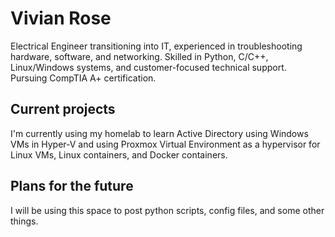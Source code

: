 # Vivian Rose
Electrical Engineer transitioning into IT, experienced in troubleshooting hardware, software, and networking. Skilled in Python, C/C++, Linux/Windows systems, and customer-focused technical support. Pursuing CompTIA A+ certification.

## Current projects
I'm currently using my homelab to learn Active Directory using Windows VMs in Hyper-V and using Proxmox Virtual Environment as a hypervisor for Linux VMs, Linux containers, and Docker containers.

## Plans for the future
I will be using this space to post python scripts, config files, and some other things.
